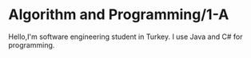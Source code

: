 # Algorithm and Programming/1-A
Hello,I'm software engineering student in Turkey.
I use Java and C# for programming. 
